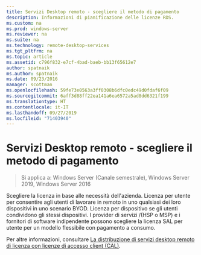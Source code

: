 ```yaml
---
title: Servizi Desktop remoto - scegliere il metodo di pagamento
description: Informazioni di pianificazione delle licenze RDS.
ms.custom: na
ms.prod: windows-server
ms.reviewer: na
ms.suite: na
ms.technology: remote-desktop-services
ms.tgt_pltfrm: na
ms.topic: article
ms.assetid: c796f832-e7cf-4bad-baeb-bb13f65612e7
author: spatnaik
ms.author: spatnaik
ms.date: 09/23/2016
manager: scottman
ms.openlocfilehash: 59fe73e0563a3ff0308b6dfc0edc49d0fdaf6f09
ms.sourcegitcommit: 6aff3d88ff22ea141a6ea6572a5ad8dd6321f199
ms.translationtype: HT
ms.contentlocale: it-IT
ms.lasthandoff: 09/27/2019
ms.locfileid: "71403940"
---
```

# <a name="remote-desktop-services---choose-how-you-pay"></a>Servizi Desktop remoto - scegliere il metodo di pagamento

>Si applica a: Windows Server (Canale semestrale), Windows Server 2019, Windows Server 2016

Scegliere la licenza in base alle necessità dell'azienda. Licenza per utente per consentire agli utenti di lavorare in remoto in uno qualsiasi dei loro dispositivi in uno scenario BYOD. Licenza per dispositivo se gli utenti condividono gli stessi dispositivi. I provider di servizi /(HSP o MSP) e i fornitori di software indipendente possono scegliere la licenza SAL per utente per un modello flessibile con pagamento a consumo.

Per altre informazioni, consultare [La distribuzione di servizi desktop remoto di licenza con licenze di accesso client (CAL)](rds-client-access-license.md).
